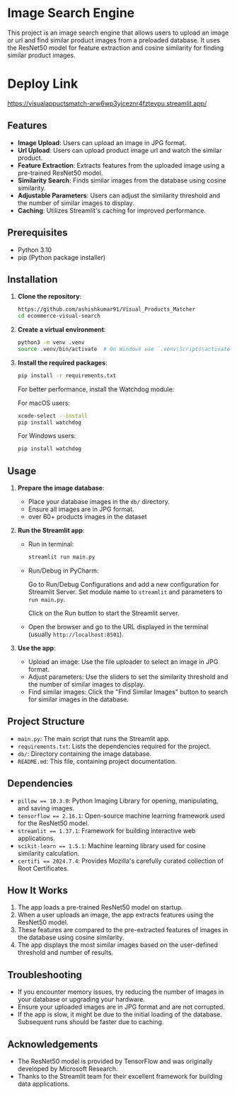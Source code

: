 # Image Search Engine

This project is an image search engine that allows users to upload an image or url and find similar product images from a preloaded database. It uses the ResNet50 model for feature extraction and cosine similarity for finding similar product images.


# Deploy Link
https://visualappuctsmatch-arw6wp3yjceznr4fztevpu.streamlit.app/


## Features

- **Image Upload**: Users can upload an image in JPG format.
- **Url Upload**: Users can upload product image url and watch the similar product.
- **Feature Extraction**: Extracts features from the uploaded image using a pre-trained ResNet50 model.
- **Similarity Search**: Finds similar images from the database using cosine similarity.
- **Adjustable Parameters**: Users can adjust the similarity threshold and the number of similar images to display.
- **Caching**: Utilizes Streamlit's caching for improved performance.

## Prerequisites

- Python 3.10
- pip (Python package installer)

## Installation

1. **Clone the repository**:
    ```sh
    https://github.com/ashishkumar91/Visual_Products_Matcher
    cd ecommerce-visual-search
    ```

2. **Create a virtual environment**:
    ```sh
    python3 -m venv .venv
    source .venv/bin/activate  # On Windows use `.venv\Scripts\activate`
    ```

3. **Install the required packages**:
    ```sh
    pip install -r requirements.txt
    ```

   For better performance, install the Watchdog module:
      
      For macOS users:
      ```sh
      xcode-select --install
      pip install watchdog
      ```
      For Windows users:
      ```sh
      pip install watchdog
      ```

## Usage

1. **Prepare the image database**:
   - Place your database images in the `db/` directory.
   - Ensure all images are in JPG format.
   - over 60+ products images in the dataset

2. **Run the Streamlit app**:
   
   - Run in terminal:
      ```sh
      streamlit run main.py
      ```
   
   - Run/Debug in PyCharm:
   
      Go to Run/Debug Configurations and add a new configuration for Streamlit Server. Set module name to `streamlit` and parameters to `run main.py`.
   
      Click on the Run button to start the Streamlit server.

   - Open the browser and go to the URL displayed in the terminal (usually `http://localhost:8501`).

3. **Use the app**:
   - Upload an image: Use the file uploader to select an image in JPG format.
   - Adjust parameters: Use the sliders to set the similarity threshold and the number of similar images to display.
   - Find similar images: Click the "Find Similar Images" button to search for similar images in the database.

## Project Structure

- `main.py`: The main script that runs the Streamlit app.
- `requirements.txt`: Lists the dependencies required for the project.
- `db/`: Directory containing the image database.
- `README.md`: This file, containing project documentation.

## Dependencies

- `pillow == 10.3.0`: Python Imaging Library for opening, manipulating, and saving images.
- `tensorflow == 2.16.1`: Open-source machine learning framework used for the ResNet50 model.
- `streamlit == 1.37.1`: Framework for building interactive web applications.
- `scikit-learn == 1.5.1`: Machine learning library used for cosine similarity calculation.
- `certifi == 2024.7.4`: Provides Mozilla's carefully curated collection of Root Certificates.

## How It Works

1. The app loads a pre-trained ResNet50 model on startup.
2. When a user uploads an image, the app extracts features using the ResNet50 model.
3. These features are compared to the pre-extracted features of images in the database using cosine similarity.
4. The app displays the most similar images based on the user-defined threshold and number of results.

## Troubleshooting

- If you encounter memory issues, try reducing the number of images in your database or upgrading your hardware.
- Ensure your uploaded images are in JPG format and are not corrupted.
- If the app is slow, it might be due to the initial loading of the database. Subsequent runs should be faster due to caching.

## Acknowledgements

- The ResNet50 model is provided by TensorFlow and was originally developed by Microsoft Research.
- Thanks to the Streamlit team for their excellent framework for building data applications.
